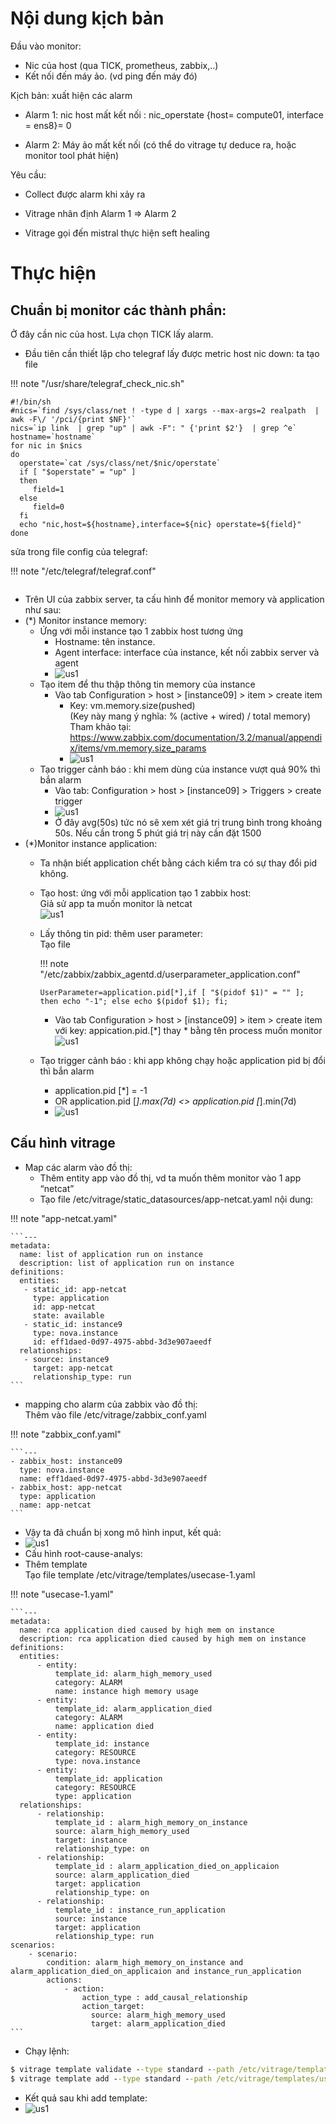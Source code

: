 # Nội dung kịch bản

Đầu vào monitor:

- Nic của host (qua TICK, prometheus, zabbix,..)
- Kết nối đến máy ảo. (vd ping đến máy đó)

Kịch bản: xuất hiện các alarm

- Alarm 1: nic host mất kết nối : nic_operstate {host= compute01, interface = ens8}= 0

- Alarm 2: Máy ảo mất kết nối (có thể do vitrage tự deduce ra, hoặc monitor tool phát hiện)

Yêu cầu:

- Collect được alarm khi xảy ra

- Vitrage nhân định Alarm 1 => Alarm 2

- Vitrage gọi đến mistral thực hiện seft healing

# Thực hiện
## Chuẩn bị monitor các thành phần:

Ở đây cần nic của host. Lựa chọn TICK  lấy alarm.

- Đầu tiên cần thiết lập cho telegraf lấy được metric host nic down: ta tạo file

!!! note "/usr/share/telegraf_check_nic.sh"
```
#!/bin/sh
#nics=`find /sys/class/net ! -type d | xargs --max-args=2 realpath  | awk -F\/ '/pci/{print $NF}'`
nics=`ip link  | grep "up" | awk -F": " {'print $2'}  | grep ^e`
hostname=`hostname`
for nic in $nics
do
  operstate=`cat /sys/class/net/$nic/operstate`
  if [ "$operstate" = "up" ]
  then
     field=1
  else
     field=0
  fi
  echo "nic,host=${hostname},interface=${nic} operstate=${field}"
done
```

sửa trong file config của telegraf:

!!! note "/etc/telegraf/telegraf.conf"
```

```

- Trên UI của zabbix server, ta cấu hình để monitor memory và application như sau:
- (*) Monitor instance memory: 
  - Ứng với mỗi instance tạo 1 zabbix host tương ứng
    - Hostname: tên instance.
    - Agent interface: interface của instance, kết nối zabbix server và agent
    - ![us1](image/use-case1-1.png)
  - Tạo item để thu thập thông tin memory của instance
    - Vào tab Configuration > host > [instance09] > item > create item 
      - Key: vm.memory.size(pushed) <br/>
       (Key này mang ý nghĩa:   % (active + wired) / total memory) <br/>
       Tham khảo tại: https://www.zabbix.com/documentation/3.2/manual/appendix/items/vm.memory.size_params
      - ![us1](image/use-case1-2.png)
  - Tạo trigger cảnh báo : khi mem dùng của instance vượt quá 90% thì bắn alarm
    - Vào tab: Configuration > host > [instance09] > Triggers > create trigger
    - ![us1](image/use-case1-3.png)
    - Ở đây avg(50s) tức nó sẽ xem xét giá trị trung bình trong khoảng 50s. Nếu cần trong 5 phút giá trị này cần đặt 1500
- (*)Monitor instance application:
  - Ta nhận biết application chết bằng cách kiểm tra có sự thay đổi pid không.
  - Tạo host: ứng với mỗi application tạo 1 zabbix host: <br/>
       Giả sử app ta muốn monitor là netcat <br/>
       ![us1](image/use-case1-4.png)
  - Lấy thông tin pid: thêm user parameter: <br/>
      Tạo file
        
    !!! note "/etc/zabbix/zabbix_agentd.d/userparameter_application.conf"
    
        UserParameter=application.pid[*],if [ "$(pidof $1)" = "" ]; then echo "-1"; else echo $(pidof $1); fi;
        

      - Vào tab Configuration > host > [instance09] > item > create item <br>
        với key: appication.pid.[*] thay * bằng tên process muốn monitor
        ![us1](image/use-case1-5.png)
  - Tạo trigger cảnh báo : khi app không chạy hoặc application pid bị đổi thì bắn alarm <br/>
     - application.pid [*] = -1 
     - OR application.pid [*].max(7d) <> application.pid [*].min(7d)
     - ![us1](image/use-case1-6.png)

## Cấu hình vitrage
- Map các alarm vào đồ thị:
  - Thêm entity app vào đồ thị, vd ta muốn thêm monitor vào 1 app “netcat”
  - Tạo file /etc/vitrage/static_datasources/app-netcat.yaml nội dung:
 
!!! note "app-netcat.yaml"

    ```---
    metadata:
      name: list of application run on instance
      description: list of application run on instance
    definitions:
      entities:
       - static_id: app-netcat
         type: application
         id: app-netcat
         state: available
       - static_id: instance9
         type: nova.instance
         id: eff1daed-0d97-4975-abbd-3d3e907aeedf
      relationships:
       - source: instance9
         target: app-netcat
         relationship_type: run
    ```
   
  - mapping cho alarm của zabbix vào đồ thị: <br/>
    Thêm vào file /etc/vitrage/zabbix_conf.yaml

!!! note "zabbix_conf.yaml"
  
    ```---
    - zabbix_host: instance09
      type: nova.instance
      name: eff1daed-0d97-4975-abbd-3d3e907aeedf
    - zabbix_host: app-netcat
      type: application
      name: app-netcat
    ```

  - Vậy ta đã chuẩn bị xong mô hình input, kết quả: <br/>
  - ![us1](image/use-case1-7.png)
  - Cấu hình root-cause-analys:
  - Thêm template <br/>
    Tạo file template /etc/vitrage/templates/usecase-1.yaml

!!! note "usecase-1.yaml"
    
    ```---
    metadata:
      name: rca application died caused by high mem on instance
      description: rca application died caused by high mem on instance
    definitions:
      entities:
          - entity:
              template_id: alarm_high_memory_used
              category: ALARM
              name: instance high memory usage
          - entity:
              template_id: alarm_application_died
              category: ALARM
              name: application died
          - entity:
              template_id: instance
              category: RESOURCE
              type: nova.instance
          - entity:
              template_id: application
              category: RESOURCE
              type: application
      relationships:
          - relationship:
              template_id : alarm_high_memory_on_instance
              source: alarm_high_memory_used
              target: instance
              relationship_type: on
          - relationship:
              template_id : alarm_application_died_on_applicaion
              source: alarm_application_died
              target: application
              relationship_type: on
          - relationship:
              template_id : instance_run_application
              source: instance
              target: application
              relationship_type: run
    scenarios:
        - scenario:
            condition: alarm_high_memory_on_instance and alarm_application_died_on_applicaion and instance_run_application
            actions:
                - action:
                    action_type : add_causal_relationship
                    action_target:
                      source: alarm_high_memory_used
                      target: alarm_application_died
    ```

  - Chạy lệnh:

```bat
$ vitrage template validate --type standard --path /etc/vitrage/templates/usecase1.yaml
$ vitrage template add --type standard --path /etc/vitrage/templates/usecase1.yaml
```

  - Kết quả sau khi add template:
  - ![us1](image/use-case1-8.png)

       




